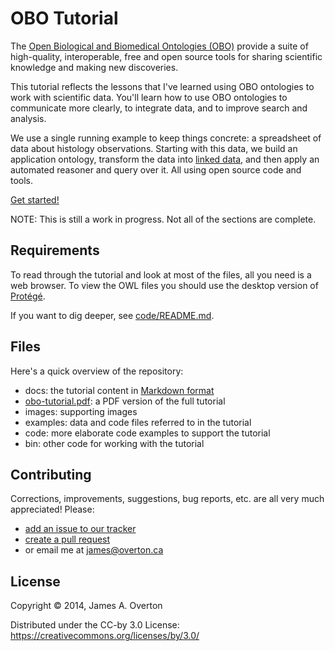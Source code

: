 # OBO Tutorial

The [Open Biological and Biomedical Ontologies (OBO)](http//:obofoundry.org) provide a suite of high-quality, interoperable, free and open source tools for  sharing scientific knowledge and making new discoveries.

This tutorial reflects the lessons that I've learned using OBO ontologies to work with scientific data. You'll learn how to use OBO ontologies to communicate more clearly, to integrate data, and to improve search and analysis.

We use a single running example to keep things concrete: a spreadsheet of data about histology observations. Starting with this data, we build an application ontology, transform the data into [linked data](http://www.w3.org/standards/semanticweb/data), and then apply an automated reasoner and query over it. All using open source code and tools.

[Get started!](https://github.com/jamesaoverton/obo-tutorial/blob/master/docs/introduction.md)

NOTE: This is still a work in progress. Not all of the sections are complete.


## Requirements

To read through the tutorial and look at most of the files, all you need is a web browser. To view the OWL files you should use the desktop version of [Protégé](http://protege.stanford.edu).

If you want to dig deeper, see [code/README.md](https://github.com/jamesaoverton/obo-tutorial/blob/master/code/README.md).


## Files

Here's a quick overview of the repository:

- docs: the tutorial content in [Markdown format](https://help.github.com/articles/github-flavored-markdown)
- [obo-tutorial.pdf](https://github.com/jamesaoverton/obo-tutorial/blob/master/raw/master/obo-tutorial.pdf): a PDF version of the full tutorial
- images: supporting images
- examples: data and code files referred to in the tutorial
- code: more elaborate code examples to support the tutorial
- bin: other code for working with the tutorial


## Contributing

Corrections, improvements, suggestions, bug reports, etc. are all very much appreciated! Please:

- [add an issue to our tracker](https://github.com/jamesaoverton/obo-tutorial/issues)
- [create a pull request](https://github.com/jamesaoverton/obo-tutorial/pulls)
- or email me at [james@overton.ca](mailto:james@overton.ca)


## License

Copyright © 2014, James A. Overton

Distributed under the CC-by 3.0 License: <https://creativecommons.org/licenses/by/3.0/>




